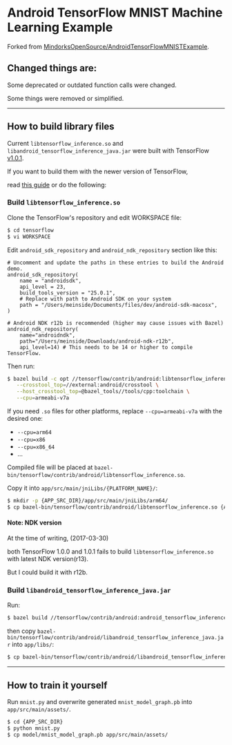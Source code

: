 # Android TensorFlow MNIST Machine Learning Example

Forked from [MindorksOpenSource/AndroidTensorFlowMNISTExample](https://github.com/MindorksOpenSource/AndroidTensorFlowMNISTExample).

## Changed things are:

Some deprecated or outdated function calls were changed.

Some things were removed or simplified.

---

## How to build library files

Current `libtensorflow_inference.so` and `libandroid_tensorflow_inference_java.jar` were built with TensorFlow [v1.0.1](https://github.com/tensorflow/tensorflow/commit/e895d5ca395c2362df4f5c8f08b68501b41f8a98).

If you want to build them with the newer version of TensorFlow,
   
read [this guide](https://github.com/tensorflow/tensorflow/blob/master/tensorflow/contrib/android/README.md) or do the following:

### Build `libtensorflow_inference.so`

Clone the TensorFlow's repository and edit WORKSPACE file:

```bash
$ cd tensorflow
$ vi WORKSPACE
```

Edit `android_sdk_repository` and `android_ndk_repository` section like this:

```
# Uncomment and update the paths in these entries to build the Android demo.
android_sdk_repository(
    name = "androidsdk",
    api_level = 23,
    build_tools_version = "25.0.1",
    # Replace with path to Android SDK on your system
    path = "/Users/meinside/Documents/files/dev/android-sdk-macosx",
)

# Android NDK r12b is recommended (higher may cause issues with Bazel)
android_ndk_repository(
    name="androidndk",
    path="/Users/meinside/Downloads/android-ndk-r12b",
    api_level=14) # This needs to be 14 or higher to compile TensorFlow.
```

Then run:

```bash
$ bazel build -c opt //tensorflow/contrib/android:libtensorflow_inference.so \
   --crosstool_top=//external:android/crosstool \
   --host_crosstool_top=@bazel_tools//tools/cpp:toolchain \
   --cpu=armeabi-v7a
```

If you need `.so` files for other platforms, replace `--cpu=armeabi-v7a` with the desired one:

* `--cpu=arm64`
* `--cpu=x86`
* `--cpu=x86_64`
* ...

Compiled file will be placed at `bazel-bin/tensorflow/contrib/android/libtensorflow_inference.so`.

Copy it into `app/src/main/jniLibs/{PLATFORM_NAME}/`:

```bash
$ mkdir -p {APP_SRC_DIR}/app/src/main/jniLibs/arm64/
$ cp bazel-bin/tensorflow/contrib/android/libtensorflow_inference.so {APP_SRC_DIR}/app/src/main/jniLibs/arm64/
```

#### Note: NDK version

At the time of writing, (2017-03-30)

both TensorFlow 1.0.0 and 1.0.1 fails to build `libtensorflow_inference.so` with latest NDK version(r13).

But I could build it with r12b.

### Build `libandroid_tensorflow_inference_java.jar`

Run:

```bash
$ bazel build //tensorflow/contrib/android:android_tensorflow_inference_java
```

then copy `bazel-bin/tensorflow/contrib/android/libandroid_tensorflow_inference_java.jar` into `app/libs/`:

```bash
$ cp bazel-bin/tensorflow/contrib/android/libandroid_tensorflow_inference_java.jar {APP_SRC_DIR}/app/libs/
```

---

## How to train it yourself

Run `mnist.py` and overwrite generated `mnist_model_graph.pb` into `app/src/main/assets/`.

```bash
$ cd {APP_SRC_DIR}
$ python mnist.py
$ cp model/mnist_model_graph.pb app/src/main/assets/
```

